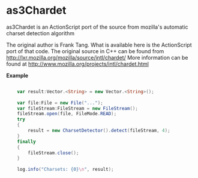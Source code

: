 as3Chardet
==========

as3Chardet is an ActionScript port of the source from mozilla's automatic charset detection algorithm

The original author is Frank Tang. What is available here is the ActionScript port of that code. 
The original source in C++ can be found from http://lxr.mozilla.org/mozilla/source/intl/chardet/
More information can be found at http://www.mozilla.org/projects/intl/chardet.html

<b>Example</b>

```ActionScript

    var result:Vector.<String> = new Vector.<String>();
    
    var file:File = new File("...");
    var fileStream:FileStream = new FileStream();
    fileStream.open(file, FileMode.READ);
    try
    {
        result = new CharsetDetector().detect(fileStream, 4);
    }
    finally
    {
        fileStream.close();
    }
    
    log.info("Charsets: {0}\n", result);
```